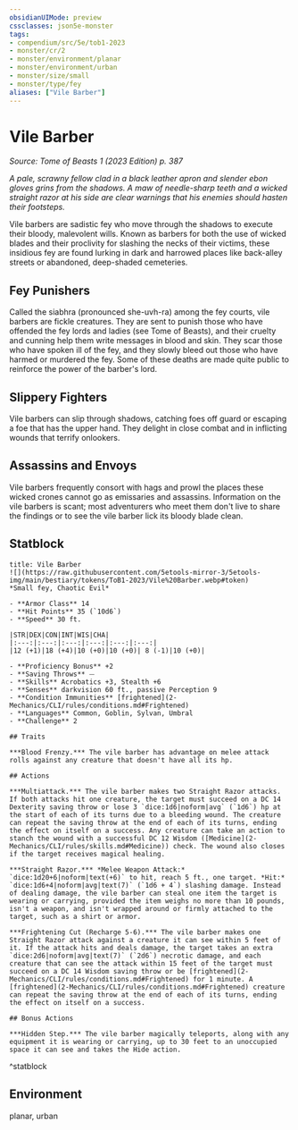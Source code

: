 ```yaml
---
obsidianUIMode: preview
cssclasses: json5e-monster
tags:
- compendium/src/5e/tob1-2023
- monster/cr/2
- monster/environment/planar
- monster/environment/urban
- monster/size/small
- monster/type/fey
aliases: ["Vile Barber"]
---
```

# Vile Barber
*Source: Tome of Beasts 1 (2023 Edition) p. 387*  

*A pale, scrawny fellow clad in a black leather apron and slender ebon gloves grins from the shadows. A maw of needle-sharp teeth and a wicked straight razor at his side are clear warnings that his enemies should hasten their footsteps.*

Vile barbers are sadistic fey who move through the shadows to execute their bloody, malevolent wills. Known as barbers for both the use of wicked blades and their proclivity for slashing the necks of their victims, these insidious fey are found lurking in dark and harrowed places like back-alley streets or abandoned, deep-shaded cemeteries.

## Fey Punishers

Called the siabhra (pronounced she-uvh-ra) among the fey courts, vile barbers are fickle creatures. They are sent to punish those who have offended the fey lords and ladies (see Tome of Beasts), and their cruelty and cunning help them write messages in blood and skin. They scar those who have spoken ill of the fey, and they slowly bleed out those who have harmed or murdered the fey. Some of these deaths are made quite public to reinforce the power of the barber's lord.

## Slippery Fighters

Vile barbers can slip through shadows, catching foes off guard or escaping a foe that has the upper hand. They delight in close combat and in inflicting wounds that terrify onlookers.

## Assassins and Envoys

Vile barbers frequently consort with hags and prowl the places these wicked crones cannot go as emissaries and assassins. Information on the vile barbers is scant; most adventurers who meet them don't live to share the findings or to see the vile barber lick its bloody blade clean.

## Statblock

```ad-statblock
title: Vile Barber
![](https://raw.githubusercontent.com/5etools-mirror-3/5etools-img/main/bestiary/tokens/ToB1-2023/Vile%20Barber.webp#token)
*Small fey, Chaotic Evil*

- **Armor Class** 14
- **Hit Points** 35 (`10d6`)
- **Speed** 30 ft.

|STR|DEX|CON|INT|WIS|CHA|
|:---:|:---:|:---:|:---:|:---:|:---:|
|12 (+1)|18 (+4)|10 (+0)|10 (+0)| 8 (-1)|10 (+0)|

- **Proficiency Bonus** +2
- **Saving Throws** ⏤
- **Skills** Acrobatics +3, Stealth +6
- **Senses** darkvision 60 ft., passive Perception 9
- **Condition Immunities** [frightened](2-Mechanics/CLI/rules/conditions.md#Frightened)
- **Languages** Common, Goblin, Sylvan, Umbral
- **Challenge** 2

## Traits

***Blood Frenzy.*** The vile barber has advantage on melee attack rolls against any creature that doesn't have all its hp.

## Actions

***Multiattack.*** The vile barber makes two Straight Razor attacks. If both attacks hit one creature, the target must succeed on a DC 14 Dexterity saving throw or lose 3 `dice:1d6|noform|avg` (`1d6`) hp at the start of each of its turns due to a bleeding wound. The creature can repeat the saving throw at the end of each of its turns, ending the effect on itself on a success. Any creature can take an action to stanch the wound with a successful DC 12 Wisdom ([Medicine](2-Mechanics/CLI/rules/skills.md#Medicine)) check. The wound also closes if the target receives magical healing.

***Straight Razor.*** *Melee Weapon Attack:* `dice:1d20+6|noform|text(+6)` to hit, reach 5 ft., one target. *Hit:* `dice:1d6+4|noform|avg|text(7)` (`1d6 + 4`) slashing damage. Instead of dealing damage, the vile barber can steal one item the target is wearing or carrying, provided the item weighs no more than 10 pounds, isn't a weapon, and isn't wrapped around or firmly attached to the target, such as a shirt or armor.

***Frightening Cut (Recharge 5-6).*** The vile barber makes one Straight Razor attack against a creature it can see within 5 feet of it. If the attack hits and deals damage, the target takes an extra `dice:2d6|noform|avg|text(7)` (`2d6`) necrotic damage, and each creature that can see the attack within 15 feet of the target must succeed on a DC 14 Wisdom saving throw or be [frightened](2-Mechanics/CLI/rules/conditions.md#Frightened) for 1 minute. A [frightened](2-Mechanics/CLI/rules/conditions.md#Frightened) creature can repeat the saving throw at the end of each of its turns, ending the effect on itself on a success.

## Bonus Actions

***Hidden Step.*** The vile barber magically teleports, along with any equipment it is wearing or carrying, up to 30 feet to an unoccupied space it can see and takes the Hide action.
```
^statblock

## Environment

planar, urban